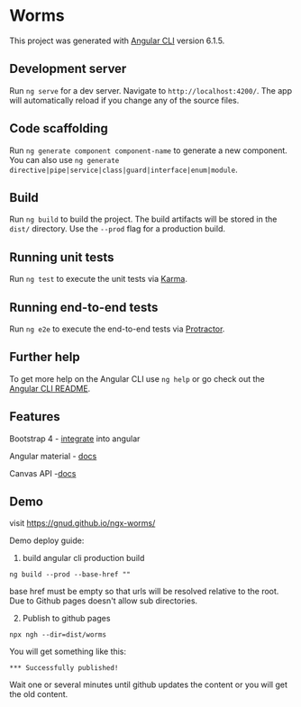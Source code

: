 # Worms

This project was generated with [Angular CLI](https://github.com/angular/angular-cli) version 6.1.5.

## Development server

Run `ng serve` for a dev server. Navigate to `http://localhost:4200/`. The app will automatically reload if you change any of the source files.

## Code scaffolding

Run `ng generate component component-name` to generate a new component. You can also use `ng generate directive|pipe|service|class|guard|interface|enum|module`.

## Build

Run `ng build` to build the project. The build artifacts will be stored in the `dist/` directory. Use the `--prod` flag for a production build.

## Running unit tests

Run `ng test` to execute the unit tests via [Karma](https://karma-runner.github.io).

## Running end-to-end tests

Run `ng e2e` to execute the end-to-end tests via [Protractor](http://www.protractortest.org/).

## Further help

To get more help on the Angular CLI use `ng help` or go check out the [Angular CLI README](https://github.com/angular/angular-cli/blob/master/README.md).

## Features
Bootstrap 4 - [integrate](https://www.amadousall.com/the-good-parts-of-bootstrap-4-you-are-missing-in-your-angular-material-projects/#bootstrapgrid) into angular

Angular material - [docs](https://material.angular.io/)

Canvas API -[docs](https://developer.mozilla.org/kab/docs/Web/API/Canvas_API)


## Demo
visit https://gnud.github.io/ngx-worms/

Demo deploy guide:

1. build angular cli production build

```
ng build --prod --base-href ""
```

base href must be empty so that urls will be resolved relative to the root.
Due to Github pages doesn't allow sub directories.

2. Publish to github pages

```
npx ngh --dir=dist/worms
```

You will get something like this:
```
*** Successfully published!
```

Wait one or several minutes until github updates the content or you will get the old content.

